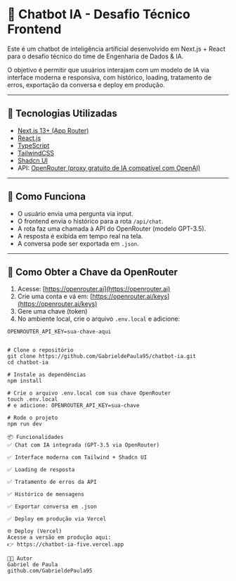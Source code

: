 # 🤖 Chatbot IA - Desafio Técnico Frontend

Este é um chatbot de inteligência artificial desenvolvido em Next.js + React para o desafio técnico do time de Engenharia de Dados & IA.

O objetivo é permitir que usuários interajam com um modelo de IA via interface moderna e responsiva, com histórico, loading, tratamento de erros, exportação da conversa e deploy em produção.

---

## 🚀 Tecnologias Utilizadas

- [Next.js 13+ (App Router)](https://nextjs.org)
- [React.js](https://reactjs.org)
- [TypeScript](https://www.typescriptlang.org/)
- [TailwindCSS](https://tailwindcss.com)
- [Shadcn UI](https://ui.shadcn.com)
- API: [OpenRouter (proxy gratuito de IA compatível com OpenAI)](https://openrouter.ai)

---

## 🧠 Como Funciona

- O usuário envia uma pergunta via input.
- O frontend envia o histórico para a rota `/api/chat`.
- A rota faz uma chamada à API do OpenRouter (modelo GPT-3.5).
- A resposta é exibida em tempo real na tela.
- A conversa pode ser exportada em `.json`.

---

## 🔐 Como Obter a Chave da OpenRouter

1. Acesse: [https://openrouter.ai](https://openrouter.ai)
2. Crie uma conta e vá em: [https://openrouter.ai/keys](https://openrouter.ai/keys)
3. Gere uma chave (token)
4. No ambiente local, crie o arquivo `.env.local` e adicione:

```env
OPENROUTER_API_KEY=sua-chave-aqui


# Clone o repositório
git clone https://github.com/GabrieldePaula95/chatbot-ia.git
cd chatbot-ia

# Instale as dependências
npm install

# Crie o arquivo .env.local com sua chave OpenRouter
touch .env.local
# e adicione: OPENROUTER_API_KEY=sua-chave

# Rode o projeto
npm run dev

📦 Funcionalidades
✅ Chat com IA integrada (GPT-3.5 via OpenRouter)

✅ Interface moderna com Tailwind + Shadcn UI

✅ Loading de resposta

✅ Tratamento de erros da API

✅ Histórico de mensagens

✅ Exportar conversa em .json

✅ Deploy em produção via Vercel

🌐 Deploy (Vercel)
Acesse a versão em produção aqui:
👉 https://chatbot-ia-five.vercel.app

👨‍💻 Autor
Gabriel de Paula
github.com/GabrieldePaula95

